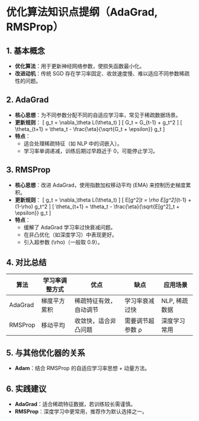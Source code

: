 # 优化算法知识点提纲（AdaGrad, RMSProp）

## 1. 基本概念
- **优化算法**：用于更新神经网络参数，使损失函数最小化。
- **改进动机**：传统 SGD 存在学习率固定、收敛速度慢、难以适应不同参数稀疏性的问题。

## 2. AdaGrad
- **核心思想**：为不同参数分配不同的自适应学习率，常见于稀疏数据场景。
- **更新规则**：
  \[ g_t = \nabla_\theta L(\theta_t) \]
  \[ G_t = G_{t-1} + g_t^2 \]
  \[ \theta_{t+1} = \theta_t - \frac{\eta}{\sqrt{G_t + \epsilon}} g_t \]
- **特点**：
  - 适合处理稀疏特征（如 NLP 中的词嵌入）。
  - 学习率单调递减，训练后期过早趋近于 0，可能停止学习。

## 3. RMSProp
- **核心思想**：改进 AdaGrad，使用指数加权移动平均 (EMA) 来控制历史梯度累积。
- **更新规则**：
  \[ g_t = \nabla_\theta L(\theta_t) \]
  \[ E[g^2]_t = \rho E[g^2]_{t-1} + (1-\rho) g_t^2 \]
  \[ \theta_{t+1} = \theta_t - \frac{\eta}{\sqrt{E[g^2]_t + \epsilon}} g_t \]
- **特点**：
  - 缓解了 AdaGrad 学习率过快衰减问题。
  - 在非凸优化（如深度学习）中表现更好。
  - 引入超参数 \(\rho\)（一般取 0.9）。

## 4. 对比总结
| 算法    | 学习率调整方式 | 优点                   | 缺点                  | 应用场景 |
|---------|----------------|------------------------|-----------------------|----------|
| AdaGrad | 梯度平方累积   | 稀疏特征有效，自动调节 | 学习率衰减过快        | NLP, 稀疏数据 |
| RMSProp | 移动平均       | 收敛快，适合非凸问题   | 需要调节超参数 ρ      | 深度学习常用 |

## 5. 与其他优化器的关系
- **Adam**：结合 RMSProp 的自适应学习率思想 + 动量方法。

## 6. 实践建议
- **AdaGrad**：适合稀疏特征数据，若训练较长需谨慎。
- **RMSProp**：深度学习中更常用，推荐作为默认选择之一。
